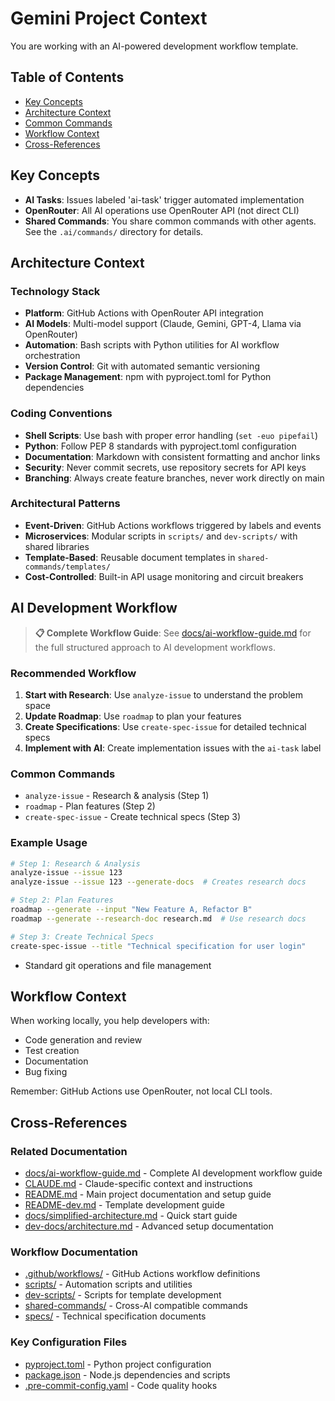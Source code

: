 # Gemini Project Context

You are working with an AI-powered development workflow template.

## Table of Contents

- [Key Concepts](#key-concepts)
- [Architecture Context](#architecture-context)
- [Common Commands](#common-commands)
- [Workflow Context](#workflow-context)
- [Cross-References](#cross-references)

## Key Concepts

- **AI Tasks**: Issues labeled 'ai-task' trigger automated implementation
- **OpenRouter**: All AI operations use OpenRouter API (not direct CLI)
- **Shared Commands**: You share common commands with other agents. See the
  `.ai/commands/` directory for details.

## Architecture Context

### Technology Stack

- **Platform**: GitHub Actions with OpenRouter API integration
- **AI Models**: Multi-model support (Claude, Gemini, GPT-4, Llama via OpenRouter)
- **Automation**: Bash scripts with Python utilities for AI workflow orchestration
- **Version Control**: Git with automated semantic versioning
- **Package Management**: npm with pyproject.toml for Python dependencies

### Coding Conventions

- **Shell Scripts**: Use bash with proper error handling (`set -euo pipefail`)
- **Python**: Follow PEP 8 standards with pyproject.toml configuration
- **Documentation**: Markdown with consistent formatting and anchor links
- **Security**: Never commit secrets, use repository secrets for API keys
- **Branching**: Always create feature branches, never work directly on main

### Architectural Patterns

- **Event-Driven**: GitHub Actions workflows triggered by labels and events
- **Microservices**: Modular scripts in `scripts/` and `dev-scripts/` with shared libraries
- **Template-Based**: Reusable document templates in `shared-commands/templates/`
- **Cost-Controlled**: Built-in API usage monitoring and circuit breakers

## AI Development Workflow

> **📋 Complete Workflow Guide**: See [docs/ai-workflow-guide.md](docs/ai-workflow-guide.md) for the full structured approach to AI development workflows.

### Recommended Workflow

1. **Start with Research**: Use `analyze-issue` to understand the problem space
2. **Update Roadmap**: Use `roadmap` to plan your features
3. **Create Specifications**: Use `create-spec-issue` for detailed technical specs
4. **Implement with AI**: Create implementation issues with the `ai-task` label

### Common Commands

- `analyze-issue` - Research & analysis (Step 1)
- `roadmap` - Plan features (Step 2)
- `create-spec-issue` - Create technical specs (Step 3)

### Example Usage

```bash
# Step 1: Research & Analysis
analyze-issue --issue 123
analyze-issue --issue 123 --generate-docs  # Creates research docs

# Step 2: Plan Features
roadmap --generate --input "New Feature A, Refactor B"
roadmap --generate --research-doc research.md  # Use research docs

# Step 3: Create Technical Specs
create-spec-issue --title "Technical specification for user login"
```

- Standard git operations and file management

## Workflow Context

When working locally, you help developers with:

- Code generation and review
- Test creation
- Documentation
- Bug fixing

Remember: GitHub Actions use OpenRouter, not local CLI tools.

## Cross-References

### Related Documentation

- [docs/ai-workflow-guide.md](docs/ai-workflow-guide.md) - Complete AI development workflow guide
- [CLAUDE.md](CLAUDE.md) - Claude-specific context and instructions
- [README.md](README.md) - Main project documentation and setup guide
- [README-dev.md](README-dev.md) - Template development guide
- [docs/simplified-architecture.md](docs/simplified-architecture.md) - Quick start guide
- [dev-docs/architecture.md](dev-docs/architecture.md) - Advanced setup documentation

### Workflow Documentation

- [.github/workflows/](/.github/workflows/) - GitHub Actions workflow definitions
- [scripts/](scripts/) - Automation scripts and utilities
- [dev-scripts/](dev-scripts/) - Scripts for template development
- [shared-commands/](shared-commands/) - Cross-AI compatible commands
- [specs/](specs/) - Technical specification documents

### Key Configuration Files

- [pyproject.toml](pyproject.toml) - Python project configuration
- [package.json](package.json) - Node.js dependencies and scripts
- [.pre-commit-config.yaml](.pre-commit-config.yaml) - Code quality hooks
